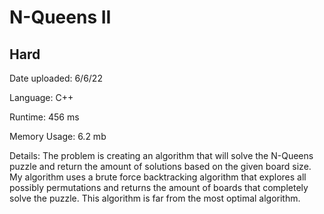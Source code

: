 
# N-Queens II

## Hard

Date uploaded: 6/6/22

Language: C++

Runtime: 456 ms

Memory Usage: 6.2 mb

Details: The problem is creating an algorithm that will solve the N-Queens puzzle and return the amount of solutions based on the given board size. My algorithm uses a brute force backtracking algorithm that explores all possibly permutations and returns the amount of boards that completely solve the puzzle. This algorithm is far from the most optimal algorithm.
